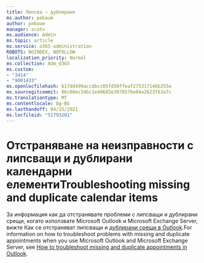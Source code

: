 ```yaml
---
title: Липсва – дублиране
ms.author: pebaum
author: pebaum
manager: scotv
ms.audience: Admin
ms.topic: article
ms.service: o365-administration
ROBOTS: NOINDEX, NOFOLLOW
localization_priority: Normal
ms.collection: Adm_O365
ms.custom:
- "3414"
- "9001433"
ms.openlocfilehash: b17dd499accdbcc05fd50ffeaf275317148b255e
ms.sourcegitcommit: 8bc60ec34bc1e40685e3976576e04a2623f63a7c
ms.translationtype: MT
ms.contentlocale: bg-BG
ms.lasthandoff: 04/15/2021
ms.locfileid: "51793201"
---
```

# <a name="troubleshooting-missing-and-duplicate-calendar-items"></a><span data-ttu-id="70964-102">Отстраняване на неизправности с липсващи и дублирани календарни елементи</span><span class="sxs-lookup"><span data-stu-id="70964-102">Troubleshooting missing and duplicate calendar items</span></span>

<span data-ttu-id="70964-103">За информация как да отстранявате проблеми с липсващи и дублирани срещи, когато използвате Microsoft Outlook и Microsoft Exchange Server, вижте Как се отстраняват липсващи и [дублирани срещи в Outlook](https://support.microsoft.com/help/890436/how-to-troubleshoot-missing-and-duplicate-appointments-in-outlook).</span><span class="sxs-lookup"><span data-stu-id="70964-103">For information on how to troubleshoot problems with missing and duplicate appointments when you use Microsoft Outlook and Microsoft Exchange Server, see [How to troubleshoot missing and duplicate appointments in Outlook](https://support.microsoft.com/help/890436/how-to-troubleshoot-missing-and-duplicate-appointments-in-outlook).</span></span>